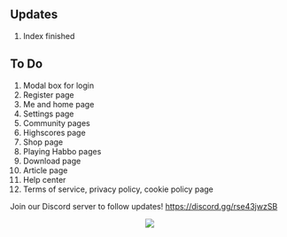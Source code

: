 ## Updates
1. Index finished

## To Do
1. Modal box for login
2. Register page
3. Me and home page
4. Settings page
5. Community pages
6. Highscores page
7. Shop page
8. Playing Habbo pages
9. Download page
10. Article page
11. Help center
12. Terms of service, privacy policy, cookie policy page

Join our Discord server to follow updates! https://discord.gg/rse43jwzSB

<p align="center">
  <img src="https://4.bp.blogspot.com/-bmtODumkTL4/Vt36B0I1_oI/AAAAAAAAiOg/RjOA1pyxbXk/s1600/BAW_foroneday.png">
</p>
